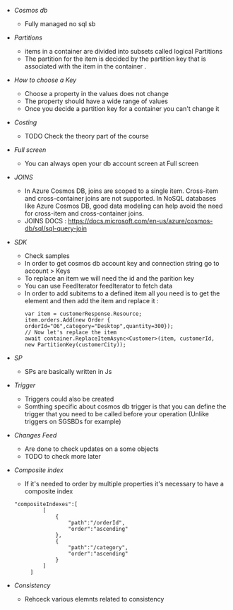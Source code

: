 - *Cosmos db*
  - Fully managed no sql sb

- *Partitions*
   - items in a container are divided into subsets called logical Partitions
   - The partition for the item is decided by the partition key that is associated with the item in the container .

- *How to choose a Key*
   - Choose a property in the values does not change
   - The property should have a wide range of values
   - Once you decide a partition key for a container you can't change it

- *Costing*
   - TODO Check the theory part of the course

- *Full screen*
   - You can always open your db account screen at Full screen

- *JOINS*
  - In Azure Cosmos DB, joins are scoped to a single item. Cross-item and cross-container joins are not supported. In NoSQL databases like Azure Cosmos DB, good data modeling can help avoid the need for cross-item and cross-container joins.
  - JOINS DOCS : https://docs.microsoft.com/en-us/azure/cosmos-db/sql/sql-query-join


- *SDK*
  - Check samples
  - In order to get cosmos db account key and connection string go to account > Keys
  - To replace an item we will need the id and the parition key
  - You can use FeedIterator<Order> feedIterator to fetch data
  - In order to add subitems to a defined item all you need is to get the element and then add the item and replace it : 
     ```
     var item = customerResponse.Resource;    
     item.orders.Add(new Order { orderId="O6",category="Desktop",quantity=300});
     // Now let's replace the item
    await container.ReplaceItemAsync<Customer>(item, customerId, new PartitionKey(customerCity));
    ```

- *SP*
  - SPs are basically written in Js

- *Trigger*
  - Triggers could also be created
  - Somthing specific about cosmos db trigger is that you can define the trigger that you need to be called before your operation (Unlike triggers on SGSBDs for example)

- *Changes Feed*
  - Are done to check updates on a some objects
  - TODO to check more later

- *Composite index*
  - If it's needed to order by multiple properties it's necessary to have a composite index
   ```
   "compositeIndexes":[  
            [  
                {  
                    "path":"/orderId",
                    "order":"ascending"
                },
                {  
                    "path":"/category",
                    "order":"ascending"
                }
            ]
        ]
   ```


- *Consistency*
  - Rehceck various elemnts related to consistency